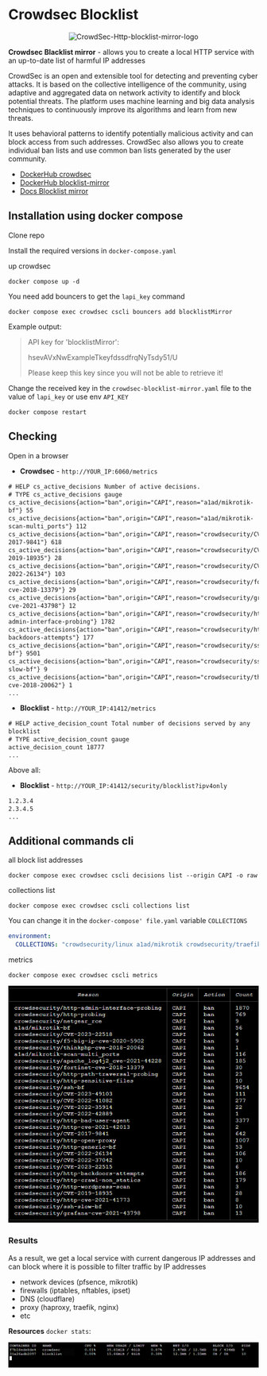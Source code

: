 # Crowdsec Blocklist

<p align="center">
<img src="https://raw.githubusercontent.com/crowdsecurity/cs-blocklist-mirror/main/docs/assets/bouncer.svg" alt="CrowdSec-Http-blocklist-mirror-logo" title="CrowdSec-Http-Blocklist-mirror-logo" width="280" height="300">
 </p>

**Crowdsec Blacklist mirror** - allows you to create a local HTTP service with an up-to-date list of harmful IP addresses

CrowdSec is an open and extensible tool for detecting and preventing cyber attacks. It is based on the collective intelligence of the community, using adaptive and aggregated data on network activity to identify and block potential threats. The platform uses machine learning and big data analysis techniques to continuously improve its algorithms and learn from new threats. 

It uses behavioral patterns to identify potentially malicious activity and can block access from such addresses. CrowdSec also allows you to create individual ban lists and use common ban lists generated by the user community.

- [DockerHub crowdsec](https://hub.docker.com/r/crowdsecurity/crowdsec)
- [DockerHub blocklist-mirror](https://hub.docker.com/r/crowdsecurity/blocklist-mirror)
- [Docs Blocklist mirror](https://docs.crowdsec.net/u/bouncers/blocklist-mirror#installation/)


## Installation using docker compose

Clone repo 

Install the required versions in `docker-compose.yaml`

up crowdsec
```
docker compose up -d
```

You need add bouncers to get the `lapi_key` command

```shell
docker compose exec crowdsec cscli bouncers add blocklistMirror
```

Example output:
> API key for 'blocklistMirror':
> 
> hsevAVxNwExampleTkeyfdssdfrqNyTsdy51/U
> 
> Please keep this key since you will not be able to retrieve it!

Change the received key in the `crowdsec-blocklist-mirror.yaml` file to the value of `lapi_key` or use env `API_KEY`

```shell
docker compose restart
```

## Сhecking

Open in a browser

- **Crowdsec** - `http://YOUR_IP:6060/metrics `

```
# HELP cs_active_decisions Number of active decisions.
# TYPE cs_active_decisions gauge
cs_active_decisions{action="ban",origin="CAPI",reason="a1ad/mikrotik-bf"} 55
cs_active_decisions{action="ban",origin="CAPI",reason="a1ad/mikrotik-scan-multi_ports"} 112
cs_active_decisions{action="ban",origin="CAPI",reason="crowdsecurity/CVE-2017-9841"} 618
cs_active_decisions{action="ban",origin="CAPI",reason="crowdsecurity/CVE-2019-18935"} 28
cs_active_decisions{action="ban",origin="CAPI",reason="crowdsecurity/CVE-2022-26134"} 103
cs_active_decisions{action="ban",origin="CAPI",reason="crowdsecurity/fortinet-cve-2018-13379"} 29
cs_active_decisions{action="ban",origin="CAPI",reason="crowdsecurity/grafana-cve-2021-43798"} 12
cs_active_decisions{action="ban",origin="CAPI",reason="crowdsecurity/http-admin-interface-probing"} 1782
cs_active_decisions{action="ban",origin="CAPI",reason="crowdsecurity/http-backdoors-attempts"} 177
cs_active_decisions{action="ban",origin="CAPI",reason="crowdsecurity/ssh-bf"} 9501
cs_active_decisions{action="ban",origin="CAPI",reason="crowdsecurity/ssh-slow-bf"} 9
cs_active_decisions{action="ban",origin="CAPI",reason="crowdsecurity/thinkphp-cve-2018-20062"} 1
...
```

- **Blocklist** - `http://YOUR_IP:41412/metrics` 
```
# HELP active_decision_count Total number of decisions served by any blocklist
# TYPE active_decision_count gauge
active_decision_count 18777
...
```

Above all:
- **Blocklist** - `http://YOUR_IP:41412/security/blocklist?ipv4only`

```
1.2.3.4
2.3.4.5
...
```

## Additional commands cli

all block list addresses
```shell
docker compose exec crowdsec cscli decisions list --origin CAPI -o raw 
```

collections list
```shell
docker compose exec crowdsec cscli collections list
```

You can change it in the `docker-compose' file.yaml` variable `COLLECTIONS`

```yaml
environment:
  COLLECTIONS: "crowdsecurity/linux a1ad/mikrotik crowdsecurity/traefik"
```

metrics
```shell
docker compose exec crowdsec cscli metrics
```

![local api decisions](./img/local_api_decisions.png)

### Results

As a result, we get a local service with current dangerous IP addresses and can block where it is possible to filter traffic by IP addresses

- network devices (pfsence, mikrotik)
- firewalls (iptables, nftables, ipset)
- DNS (cloudflare)
- proxy (haproxy, traefik, nginx)
- etc

**Resources** `docker stats`:

![docker stats](./img/docker_stats.png)